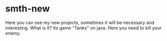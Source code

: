 # smth-new
Here you can see my new projects, sometimes it will be necessary and interesting.
What is it? 
Its game "Tanks" on java. Here you need to kill your enemy. 
